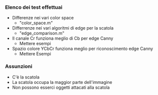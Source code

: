 ### Elenco dei test effettuai
- Differenze nei vari color space
  - "color_space.m"
- Differrenze nei vari algoritmi di edge per la scatola
  - "edge_comparison.m"
- Il canale Cr funziona meglio di Cb per edge Canny
  - Mettere esempi
- Spazio colore YCbCr funziona meglio per riconoscimento edge Canny
  - Mettere Esempi

### Assunzioni
- C'è la scatola
- La scatola occupa la maggior parte dell'immagine
- Non possono esserci oggetti attacati alla scatola